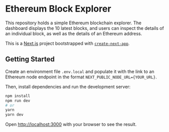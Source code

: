 # Ethereum Block Explorer

This repository holds a simple Ethereum blockchain explorer. The dashboard displays the 10 latest blocks, and users can inspect the details of an individual block, as well as the details of an Ethereum address.

This is a [Next.js](https://nextjs.org/) project bootstrapped with [`create-next-app`](https://github.com/vercel/next.js/tree/canary/packages/create-next-app).

## Getting Started

Create an environment file `.env.local` and populate it with the link to an Ethereum node endpoint in the format `NEXT_PUBLIC_NODE_URL={YOUR_URL}`.

Then, install dependencies and run the development server:

```bash
npm install
npm run dev
# or
yarn
yarn dev
```

Open [http://localhost:3000](http://localhost:3000) with your browser to see the result.
